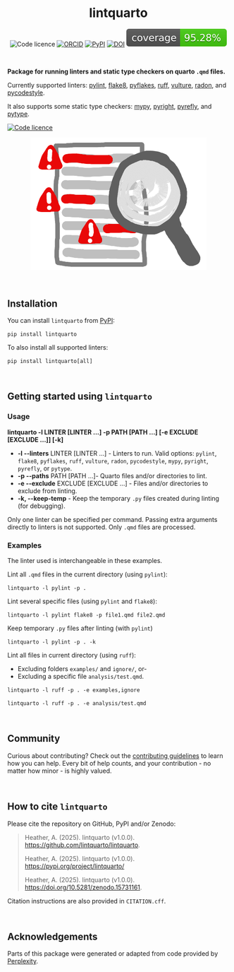 <div align="center">

# lintquarto

![Code licence](https://img.shields.io/badge/🛡️_Code_licence-MIT-8a00c2?&labelColor=gray)
[![ORCID](https://img.shields.io/badge/ORCID_Amy_Heather-0000--0002--6596--3479-A6CE39?&logo=orcid&logoColor=white)](https://orcid.org/0000-0002-6596-3479)
[![PyPI](https://img.shields.io/pypi/v/lintquarto?&labelColor=gray)](https://pypi.org/project/lintquarto/)
[![DOI](https://img.shields.io/badge/DOI-10.5281/zenodo.15731161-486CAC?&logoColor=white)](https://doi.org/10.5281/zenodo.15731161)
[![Coverage](https://github.com/lintquarto/lintquarto/raw/main/images/coverage-badge.svg)](https://github.com/lintquarto/lintquarto/actions/workflows/tests.yaml)
</div>

<br>

**Package for running linters and static type checkers on quarto `.qmd` files.**

Currently supported linters: [pylint](https://github.com/pylint-dev/pylint), [flake8](https://github.com/pycqa/flake8), [pyflakes](https://github.com/PyCQA/pyflakes), [ruff](https://github.com/astral-sh/ruff), [vulture](https://github.com/jendrikseipp/vulture), [radon](https://github.com/rubik/radon), and [pycodestyle](https://github.com/PyCQA/pycodestyle).

It also supports some static type checkers: [mypy](https://github.com/python/mypy), [pyright](https://github.com/microsoft/pyright), [pyrefly](https://github.com/facebook/pyrefly), and [pytype](https://github.com/google/pytype).

[![Code licence](https://img.shields.io/badge/🖱️_Click_to_view_package_documentation-37a779?style=for-the-badge)](https://lintquarto.github.io/lintquarto/)

<p align="center">
  <img src="https://github.com/lintquarto/lintquarto/raw/main/docs/images/linting.png" alt="Linting illustration" width="400"/>
</p>

<br>

## Installation

You can install `lintquarto` from [PyPI](https://pypi.org/project/lintquarto/):

```
pip install lintquarto
```

To also install all supported linters:

```
pip install lintquarto[all]
```

<br>

## Getting started using `lintquarto`

### Usage

**lintquarto -l LINTER [LINTER ...] -p PATH [PATH ...] [-e EXCLUDE [EXCLUDE ...]] [-k]**

* **-l --linters** LINTER [LINTER ...] - Linters to run. Valid options: `pylint`, `flake8`, `pyflakes`, `ruff`, `vulture`, `radon`, `pycodestyle`, `mypy`, `pyright`, `pyrefly`, or `pytype`.
* **-p --paths** PATH [PATH ...]- Quarto files and/or directories to lint.
* **-e --exclude** EXCLUDE [EXCLUDE ...] - Files and/or directories to exclude from linting.
* **-k, --keep-temp** - Keep the temporary `.py` files created during linting (for debugging).

Only one linter can be specified per command. Passing extra arguments directly to linters is not supported. Only `.qmd` files are processed.

### Examples

The linter used is interchangeable in these examples.

Lint all `.qmd` files in the current directory (using `pylint`):

```{.bash}
lintquarto -l pylint -p .
```

Lint several specific files (using `pylint` and `flake8`):

```{.bash}
lintquarto -l pylint flake8 -p file1.qmd file2.qmd
```

Keep temporary `.py` files after linting (with `pylint`)

```{.bash}
lintquarto -l pylint -p . -k
```

Lint all files in current directory (using `ruff`):

* Excluding folders `examples/` and `ignore/`, or-
* Excluding a specific file `analysis/test.qmd`.

```{.bash}
lintquarto -l ruff -p . -e examples,ignore
```

```{.bash}
lintquarto -l ruff -p . -e analysis/test.qmd
```

<br>

## Community

Curious about contributing? Check out the [contributing guidelines](CONTRIBUTING.md) to learn how you can help. Every bit of help counts, and your contribution - no matter how minor - is highly valued.

<br>

## How to cite `lintquarto`

Please cite the repository on GitHub, PyPI and/or Zenodo:

> Heather, A. (2025). lintquarto (v1.0.0).  https://github.com/lintquarto/lintquarto.
>
> Heather, A. (2025). lintquarto (v1.0.0). https://pypi.org/project/lintquarto/
>
> Heather, A. (2025). lintquarto (v1.0.0). https://doi.org/10.5281/zenodo.15731161.

Citation instructions are also provided in `CITATION.cff`.

<br>

## Acknowledgements

Parts of this package were generated or adapted from code provided by [Perplexity](https://www.perplexity.ai/).